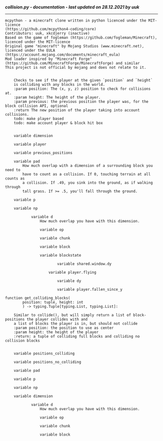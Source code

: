 ***collision.py - documentation - last updated on 28.12.2021 by uuk***
___

    mcpython - a minecraft clone written in python licenced under the MIT-licence 
    (https://github.com/mcpython4-coding/core)
    Contributors: uuk, xkcdjerry (inactive)
    Based on the game of fogleman (https://github.com/fogleman/Minecraft), licenced under the MIT-licence
    Original game "minecraft" by Mojang Studios (www.minecraft.net), licenced under the EULA
    (https://account.mojang.com/documents/minecraft_eula)
    Mod loader inspired by "Minecraft Forge" (https://github.com/MinecraftForge/MinecraftForge) and similar
    This project is not official by mojang and does not relate to it.

    
        Checks to see if the player at the given `position` and `height`
        is colliding with any blocks in the world.
        :param position: The (x, y, z) position to check for collisions at.
        :param height: The height of the player.
        :param previous: the previous position the player was, for the block collision API, optional
        :return The new position of the player taking into account collisions.
        todo: make player based
        todo: make account player & block hit box


        variable dimension

        variable player

        variable previous_positions

        variable pad
            How much overlap with a dimension of a surrounding block you need to
            have to count as a collision. If 0, touching terrain at all counts as
            a collision. If .49, you sink into the ground, as if walking through
            tall grass. If >= .5, you'll fall through the ground.

        variable p

        variable np

                variable d
                    How much overlap you have with this dimension.

                    variable op

                    variable chunk

                    variable block

                    variable blockstate

                            variable shared.window.dy

                        variable player.flying

                            variable dy

                            variable player.fallen_since_y

    function get_colliding_blocks(
            position: tuple, height: int
            ) -> typing.Tuple[typing.List, typing.List]:
        
        Similar to collide(), but will simply return a list of block-positions the player collides with and
        a list of blocks the player is in, but should not collide
        :param position: the position to use as center
        :param height: the height of the player
        :return: a tuple of colliding full blocks and colliding no collision blocks


        variable positions_colliding

        variable positions_no_colliding

        variable pad

        variable p

        variable np

        variable dimension

                variable d
                    How much overlap you have with this dimension.

                    variable op

                    variable chunk

                    variable block